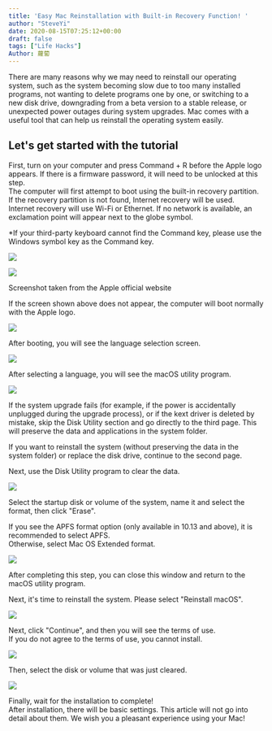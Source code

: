```yaml
---
title: 'Easy Mac Reinstallation with Built-in Recovery Function! '
author: "SteveYi"
date: 2020-08-15T07:25:12+00:00
draft: false
tags: ["Life Hacks"]
Author: 蘿蔔
---
```


There are many reasons why we may need to reinstall our operating system, such as the system becoming slow due to too many installed programs, not wanting to delete programs one by one, or switching to a new disk drive, downgrading from a beta version to a stable release, or unexpected power outages during system upgrades. Mac comes with a useful tool that can help us reinstall the operating system easily.

Let's get started with the tutorial
-----

First, turn on your computer and press Command + R before the Apple logo appears. If there is a firmware password, it will need to be unlocked at this step.  
The computer will first attempt to boot using the built-in recovery partition. If the recovery partition is not found, Internet recovery will be used.  
Internet recovery will use Wi-Fi or Ethernet. If no network is available, an exclamation point will appear next to the globe symbol.  
  
\*If your third-party keyboard cannot find the Command key, please use the Windows symbol key as the Command key.

![](https://static-a1.steveyi.net/media/blog/2020081506495963.png)

![](https://static-a1.steveyi.net/media/blog/2020081507285383.png)

Screenshot taken from the Apple official website

If the screen shown above does not appear, the computer will boot normally with the Apple logo.

![](https://static-a1.steveyi.net/media/blog/2020081506552390.png)

After booting, you will see the language selection screen.

![](https://static-a1.steveyi.net/media/blog/2020081507022867.png)

After selecting a language, you will see the macOS utility program.

![](https://static-a1.steveyi.net/media/blog/2020081507032293.png)

If the system upgrade fails (for example, if the power is accidentally unplugged during the upgrade process), or if the kext driver is deleted by mistake, skip the Disk Utility section and go directly to the third page. This will preserve the data and applications in the system folder.

If you want to reinstall the system (without preserving the data in the system folder) or replace the disk drive, continue to the second page.

Next, use the Disk Utility program to clear the data.

![](https://static-a1.steveyi.net/media/blog/2020081507032293.png)

Select the startup disk or volume of the system, name it and select the format, then click "Erase".  
  
If you see the APFS format option (only available in 10.13 and above), it is recommended to select APFS.  
Otherwise, select Mac OS Extended format.

![](https://static-a1.steveyi.net/media/blog/2020081507114362.png)

After completing this step, you can close this window and return to the macOS utility program.

Next, it's time to reinstall the system. Please select "Reinstall macOS".

![](https://static-a1.steveyi.net/media/blog/2020081507180798.png)

Next, click "Continue", and then you will see the terms of use.  
If you do not agree to the terms of use, you cannot install.

![](https://static-a1.steveyi.net/media/blog/2020081507201737.png)

Then, select the disk or volume that was just cleared.

![](https://static-a1.steveyi.net/media/blog/2020081507212961.png)

Finally, wait for the installation to complete!  
After installation, there will be basic settings. This article will not go into detail about them. We wish you a pleasant experience using your Mac!
